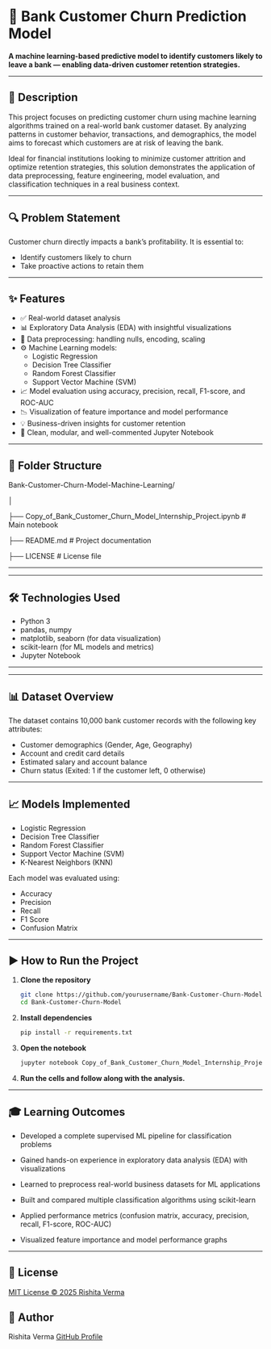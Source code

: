 # 🏦 Bank Customer Churn Prediction Model

**A machine learning-based predictive model to identify customers likely to leave a bank — enabling data-driven customer retention strategies.**

---

## 📑 Description

This project focuses on predicting customer churn using machine learning algorithms trained on a real-world bank customer dataset. By analyzing patterns in customer behavior, transactions, and demographics, the model aims to forecast which customers are at risk of leaving the bank.

Ideal for financial institutions looking to minimize customer attrition and optimize retention strategies, this solution demonstrates the application of data preprocessing, feature engineering, model evaluation, and classification techniques in a real business context.

---

## 🔍 Problem Statement

Customer churn directly impacts a bank’s profitability. It is essential to:
- Identify customers likely to churn
- Take proactive actions to retain them

---

## ✨ Features

- ✅ Real-world dataset analysis
- 📊 Exploratory Data Analysis (EDA) with insightful visualizations  
- 🧹 Data preprocessing: handling nulls, encoding, scaling  
- ⚙️ Machine Learning models:
  - Logistic Regression  
  - Decision Tree Classifier  
  - Random Forest Classifier  
  - Support Vector Machine (SVM)
- 📈 Model evaluation using accuracy, precision, recall, F1-score, and ROC-AUC  
- 📉 Visualization of feature importance and model performance
- 💡 Business-driven insights for customer retention 
- 📂 Clean, modular, and well-commented Jupyter Notebook  

---


## 📁 Folder Structure

Bank-Customer-Churn-Model-Machine-Learning/

│

├── Copy_of_Bank_Customer_Churn_Model_Internship_Project.ipynb # Main notebook

├── README.md # Project documentation

├── LICENSE # License file

---


---

## 🛠️ Technologies Used

- Python 3  
- pandas, numpy  
- matplotlib, seaborn (for data visualization)  
- scikit-learn (for ML models and metrics)  
- Jupyter Notebook  

---

---

## 📊 Dataset Overview

The dataset contains 10,000 bank customer records with the following key attributes:

- Customer demographics (Gender, Age, Geography)
- Account and credit card details
- Estimated salary and account balance
- Churn status (Exited: 1 if the customer left, 0 otherwise)

---

## 📈 Models Implemented

- Logistic Regression  
- Decision Tree Classifier  
- Random Forest Classifier  
- Support Vector Machine (SVM)  
- K-Nearest Neighbors (KNN)

Each model was evaluated using:
- Accuracy  
- Precision  
- Recall  
- F1 Score  
- Confusion Matrix  

---

## ▶️ How to Run the Project

1. **Clone the repository**
   ```bash
   git clone https://github.com/yourusername/Bank-Customer-Churn-Model.git
   cd Bank-Customer-Churn-Model

2. **Install dependencies**
   ```bash
   pip install -r requirements.txt
   
3. **Open the notebook**
   ```bash
   jupyter notebook Copy_of_Bank_Customer_Churn_Model_Internship_Project.ipynb

4. **Run the cells and follow along with the analysis.**

---

## 🎓 Learning Outcomes

- Developed a complete supervised ML pipeline for classification problems

- Gained hands-on experience in exploratory data analysis (EDA) with visualizations

- Learned to preprocess real-world business datasets for ML applications

- Built and compared multiple classification algorithms using scikit-learn

- Applied performance metrics (confusion matrix, accuracy, precision, recall, F1-score, ROC-AUC)

- Visualized feature importance and model performance graphs

---

## 📄 License

[MIT License © 2025 Rishita Verma](LICENSE)


## 👤 Author

Rishita Verma
[GitHub Profile](https://github.com/Rishita-112001)

